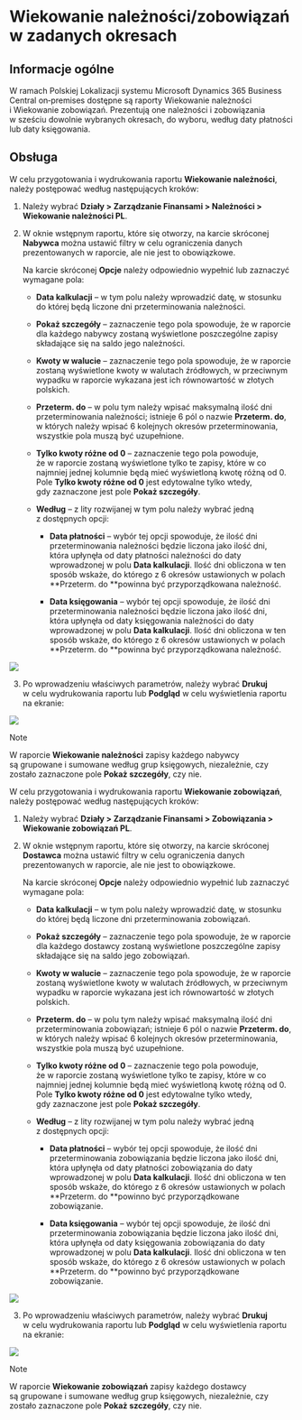 # Wiekowanie należności/zobowiązań w zadanych okresach

## Informacje ogólne

W ramach Polskiej Lokalizacji systemu Microsoft Dynamics 365 Business Central on‑premises dostępne są raporty Wiekowanie należności i Wiekowanie zobowiązań. Prezentują one należności i zobowiązania w sześciu dowolnie wybranych okresach, do wyboru, według daty płatności lub daty księgowania. 

## Obsługa

W celu przygotowania i wydrukowania raportu **Wiekowanie należności**,
należy postępować według następujących kroków:

1.  Należy wybrać **Działy \> Zarządzanie Finansami \> Należności \>
    Wiekowanie należności PL**.

2.  W oknie wstępnym raportu, które się otworzy, na karcie skróconej
    **Nabywca** można ustawić filtry w celu ograniczenia danych
    prezentowanych w raporcie, ale nie jest to obowiązkowe.

    Na karcie skróconej **Opcje** należy odpowiednio wypełnić
    lub zaznaczyć wymagane pola:
    
    -   **Data kalkulacji** – w tym polu należy wprowadzić datę, w stosunku
        do której będą liczone dni przeterminowania należności.
    
    -   **Pokaż szczegóły** – zaznaczenie tego pola spowoduje,
        że w raporcie dla każdego nabywcy zostaną wyświetlone poszczególne
        zapisy składające się na saldo jego należności.
    
    -   **Kwoty w walucie** – zaznaczenie tego pola spowoduje,
        że w raporcie zostaną wyświetlone kwoty w walutach źródłowych,
        w przeciwnym wypadku w raporcie wykazana jest ich równowartość
        w złotych polskich.
    
    -   **Przeterm. do** – w polu tym należy wpisać maksymalną ilość dni
        przeterminowania należności; istnieje 6 pól o nazwie **Przeterm.
        do**, w których należy wpisać 6 kolejnych okresów
        przeterminowania, wszystkie pola muszą być uzupełnione.
    
    -   **Tylko kwoty różne od 0** – zaznaczenie tego pola powoduje,
        że w raporcie zostaną wyświetlone tylko te zapisy, które w co
        najmniej jednej kolumnie będą mieć wyświetloną kwotę różną od 0.
        Pole **Tylko kwoty różne od 0** jest edytowalne tylko wtedy,
        gdy zaznaczone jest pole **Pokaż szczegóły**.
    
    -   **Według** – z lity rozwijanej w tym polu należy wybrać jedną
        z dostępnych opcji:
    
        -   **Data płatności** – wybór tej opcji spowoduje, że ilość dni
            przeterminowania należności będzie liczona jako ilość dni,
            która upłynęła od daty płatności należności do daty wprowadzonej
            w polu **Data kalkulacji**. Ilość dni obliczona w ten sposób
            wskaże, do którego z 6 okresów ustawionych w polach **Przeterm.
            do **powinna być przyporządkowana należność.
        
        -   **Data księgowania** – wybór tej opcji spowoduje, że ilość dni
            przeterminowania należności będzie liczona jako ilość dni,
            która upłynęła od daty księgowania należności do daty wprowadzonej
            w polu **Data kalkulacji**. Ilość dni obliczona w ten sposób
            wskaże, do którego z 6 okresów ustawionych w polach **Przeterm.
            do **powinna być przyporządkowana należność.

  ![](media/image474.png)

3.  Po wprowadzeniu właściwych parametrów, należy wybrać **Drukuj**
    w celu wydrukowania raportu lub **Podgląd** w celu wyświetlenia
    raportu na ekranie:

  ![](media/image475.png)

>[!NOTE]
>W raporcie **Wiekowanie należności** zapisy każdego nabywcy
są grupowane i sumowane według grup księgowych, niezależnie, czy
zostało zaznaczone pole **Pokaż szczegóły**, czy nie.

W celu przygotowania i wydrukowania raportu **Wiekowanie zobowiązań**,
należy postępować według następujących kroków:

1.  Należy wybrać **Działy \> Zarządzanie Finansami \> Zobowiązania \>
    Wiekowanie zobowiązań PL**.

2.  W oknie wstępnym raportu, które się otworzy, na karcie skróconej
    **Dostawca** można ustawić filtry w celu ograniczenia danych
    prezentowanych w raporcie, ale nie jest to obowiązkowe.

    Na karcie skróconej **Opcje** należy odpowiednio wypełnić
    lub zaznaczyć wymagane pola:
    
    -   **Data kalkulacji** – w tym polu należy wprowadzić datę, w stosunku
        do której będą liczone dni przeterminowania zobowiązań.
    
    -   **Pokaż szczegóły** – zaznaczenie tego pola spowoduje,
        że w raporcie dla każdego dostawcy zostaną wyświetlone
        poszczególne zapisy składające się na saldo jego zobowiązań.
    
    -   **Kwoty w walucie** – zaznaczenie tego pola spowoduje,
        że w raporcie zostaną wyświetlone kwoty w walutach źródłowych,
        w przeciwnym wypadku w raporcie wykazana jest ich równowartość
        w złotych polskich.
    
    -   **Przeterm. do** – w polu tym należy wpisać maksymalną ilość dni
        przeterminowania zobowiązań; istnieje 6 pól o nazwie **Przeterm.
        do**, w których należy wpisać 6 kolejnych okresów
        przeterminowania, wszystkie pola muszą być uzupełnione.
    
    -   **Tylko kwoty różne od 0** – zaznaczenie tego pola powoduje,
        że w raporcie zostaną wyświetlone tylko te zapisy, które w co
        najmniej jednej kolumnie będą mieć wyświetloną kwotę różną od 0.
        Pole **Tylko kwoty różne od 0** jest edytowalne tylko wtedy,
        gdy zaznaczone jest pole **Pokaż szczegóły**.
    
    -   **Według** – z lity rozwijanej w tym polu należy wybrać jedną
        z dostępnych opcji:
    
        -   **Data płatności** – wybór tej opcji spowoduje, że ilość dni
            przeterminowania zobowiązania będzie liczona jako ilość dni,
            która upłynęła od daty płatności zobowiązania do daty wprowadzonej
            w polu **Data kalkulacji**. Ilość dni obliczona w ten sposób
            wskaże, do którego z 6 okresów ustawionych w polach **Przeterm.
            do **powinno być przyporządkowane zobowiązanie.
        
        -   **Data księgowania** – wybór tej opcji spowoduje, że ilość dni
            przeterminowania zobowiązania będzie liczona jako ilość dni,
            która upłynęła od daty księgowania zobowiązania do daty
            wprowadzonej w polu **Data kalkulacji**. Ilość dni obliczona w ten
            sposób wskaże, do którego z 6 okresów ustawionych w polach
            **Przeterm. do **powinno być przyporządkowane zobowiązanie.

  ![](media/image476.png)

3.  Po wprowadzeniu właściwych parametrów, należy wybrać **Drukuj**
    w celu wydrukowania raportu lub **Podgląd** w celu wyświetlenia
    raportu na ekranie:

  ![](media/image477.png)

>[!NOTE]
>W raporcie **Wiekowanie zobowiązań** zapisy każdego
dostawcy są grupowane i sumowane według grup księgowych, niezależnie,
czy zostało zaznaczone pole **Pokaż szczegóły**, czy nie.